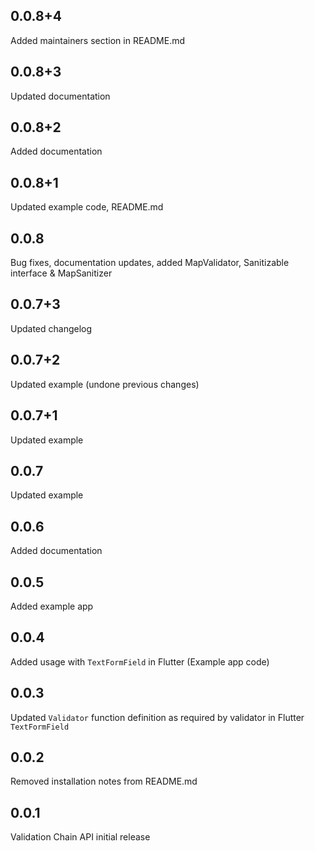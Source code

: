 ## 0.0.8+4

Added maintainers section in README.md

## 0.0.8+3

Updated documentation

## 0.0.8+2

Added documentation

## 0.0.8+1

Updated example code, README.md

## 0.0.8

Bug fixes, documentation updates, added MapValidator, Sanitizable interface & MapSanitizer

## 0.0.7+3

Updated changelog

## 0.0.7+2

Updated example (undone previous changes)

## 0.0.7+1

Updated example

## 0.0.7

Updated example

## 0.0.6

Added documentation

## 0.0.5

Added example app

## 0.0.4

Added usage with ```TextFormField``` in Flutter (Example app code)

## 0.0.3

Updated ```Validator``` function definition as required by validator in Flutter ```TextFormField``` 

## 0.0.2

Removed installation notes from README.md

## 0.0.1

Validation Chain API initial release
